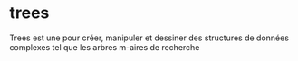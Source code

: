 # trees
Trees est une pour créer, manipuler et dessiner des structures de données complexes tel que les arbres m-aires de recherche 
